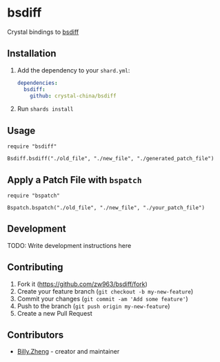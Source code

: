 # bsdiff

Crystal bindings to [bsdiff](https://github.com/petervas/bsdifflib)

## Installation

1. Add the dependency to your `shard.yml`:

   ```yaml
   dependencies:
     bsdiff:
       github: crystal-china/bsdiff
   ```

2. Run `shards install`

## Usage

```crystal
require "bsdiff"

Bsdiff.bsdiff("./old_file", "./new_file", "./generated_patch_file")
```

## Apply a Patch File with `bspatch`

```crystal
require "bspatch"

Bspatch.bspatch("./old_file", "./new_file", "./your_patch_file")
```

## Development

TODO: Write development instructions here

## Contributing

1. Fork it (<https://github.com/zw963/bsdiff/fork>)
2. Create your feature branch (`git checkout -b my-new-feature`)
3. Commit your changes (`git commit -am 'Add some feature'`)
4. Push to the branch (`git push origin my-new-feature`)
5. Create a new Pull Request

## Contributors

- [Billy.Zheng](https://github.com/zw963) - creator and maintainer
